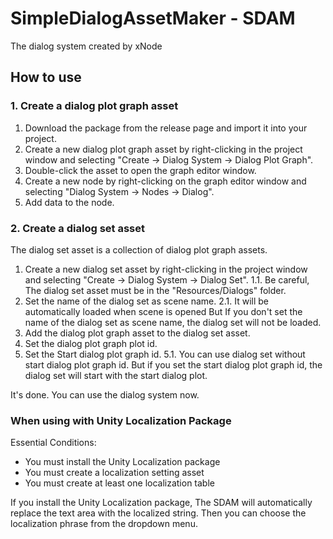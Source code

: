 # SimpleDialogAssetMaker - SDAM
The dialog system created by xNode

## How to use

### 1. Create a dialog plot graph asset
1. Download the package from the release page and import it into your project.
2. Create a new dialog plot graph asset by right-clicking in the project window and selecting "Create -> Dialog System -> Dialog Plot Graph".
3. Double-click the asset to open the graph editor window.
4. Create a new node by right-clicking on the graph editor window and selecting "Dialog System -> Nodes -> Dialog".
5. Add data to the node.
### 2. Create a dialog set asset
The dialog set asset is a collection of dialog plot graph assets.

1. Create a new dialog set asset by right-clicking in the project window and selecting "Create -> Dialog System -> Dialog Set".
1.1. Be careful, The dialog set asset must be in the "Resources/Dialogs" folder.
2. Set the name of the dialog set as scene name.
2.1. It will be automatically loaded when scene is opened But If you don't set the name of the dialog set as scene name, the dialog set will not be loaded.
3. Add the dialog plot graph asset to the dialog set asset.
4. Set the dialog plot graph plot id.
5. Set the Start dialog plot graph id.
5.1. You can use dialog set without start dialog plot graph id. But if you set the start dialog plot graph id, the dialog set will start with the start dialog plot.

It's done. You can use the dialog system now.

### When using with Unity Localization Package
Essential Conditions:
- You must install the Unity Localization package
- You must create a localization setting asset
- You must create at least one localization table

If you install the Unity Localization package, The SDAM will automatically replace the text area with the localized string.
Then you can choose the localization phrase from the dropdown menu.
